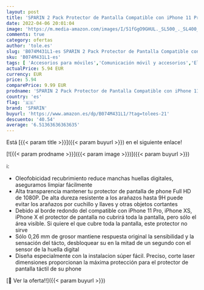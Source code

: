 ```yaml
---
layout: post
title: 'SPARIN 2 Pack Protector de Pantalla Compatible con iPhone 11 Pro  iPhone XS y iPhone X  Sin Cobertura Toda  Cristal Templado con Marco de Alineación'
date: 2022-04-06 20:01:04
image: 'https://m.media-amazon.com/images/I/51fGgO9GHUL._SL500_._SL400_.jpg'
comments: true
category: ofertas
author: 'tole.es'
slug: 'B074M431L1-es SPARIN 2 Pack Protector de Pantalla Compatible con iPhone...'
sku: 'B074M431L1-es'
tags: [ 'Accesorios para móviles','Comunicación móvil y accesorios','Electrónica','Mantenimiento, cuidado y reparaciones de teléfonos móviles','Protectores de pantalla para móviles','iphone','sparin', ]
actualPrice: 5.94 EUR
currency: EUR
price: 5.94
comparePrice: 9.99 EUR
prodname: 'SPARIN 2 Pack Protector de Pantalla Compatible con iPhone 11 Pro  iPhone XS y iPhone X  Sin Cobertura Toda  Cristal Templado con Marco de Alineación'
country: 'es'
flag: '🇪🇸'
brand: 'SPARIN'
buyurl: 'https://www.amazon.es/dp/B074M431L1/?tag=tolees-21'
descuento: '40.54'
average: '6.51363636363635'
---
```


Está [{{< param title >}}]({{< param buyurl >}}) en el siguiente enlace!

[![{{< param prodname >}}]({{< param image >}})]({{< param buyurl >}})

ℹ️:

- Oleofobicidad recubrimiento reduce manchas huellas digitales, aseguramos limpiar fácilmente
- Alta transparencia mantener tu protector de pantalla de phone Full HD de 1080P. De alta dureza resistente a los arañazos hasta 9H puede evitar los arañazos por cuchillo y llaves y otras objetos cortantes
- Debido al borde redondo del compatible con iPhone 11 Pro, iPhone XS, iPhone X el protector de pantalla no cubrirá toda la pantalla, pero sólo el área visible. Si quiere el que cubre toda la pantalla, este protector no sirve
- Sólo 0,26 mm de grosor mantiene respuesta original la sensibilidad y la sensación del tácto, desbloquear su en la mitad de un segundo con el sensor de la huella digital
- Diseña especialmente con la instalacion súper fácil. Preciso, corte laser dimensiones proporcionan la máxima protección para el protector de pantalla táctil de su phone

[🛒 Ver la oferta!!]({{< param buyurl >}})
